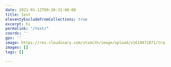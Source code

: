 ```yaml
---
date: 2021-01-12T09:20:31-08:00
title: test
eleventyExcludeFromCollections: true
excerpt: hi
permalink: "/test/"
coords: ''
gpx: ''
image: https://res.cloudinary.com/stsmith/image/upload/v1610472871/trailcoffee/los_padres_vqjrzm.jpg
images: []
tags: []

---
```

